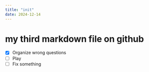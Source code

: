 ```yaml
---
title: "init"
date: 2024-12-14
---
```


# my third markdown file on github

- [x] Organize wrong questions
- [ ] Play
- [ ] Fix something
